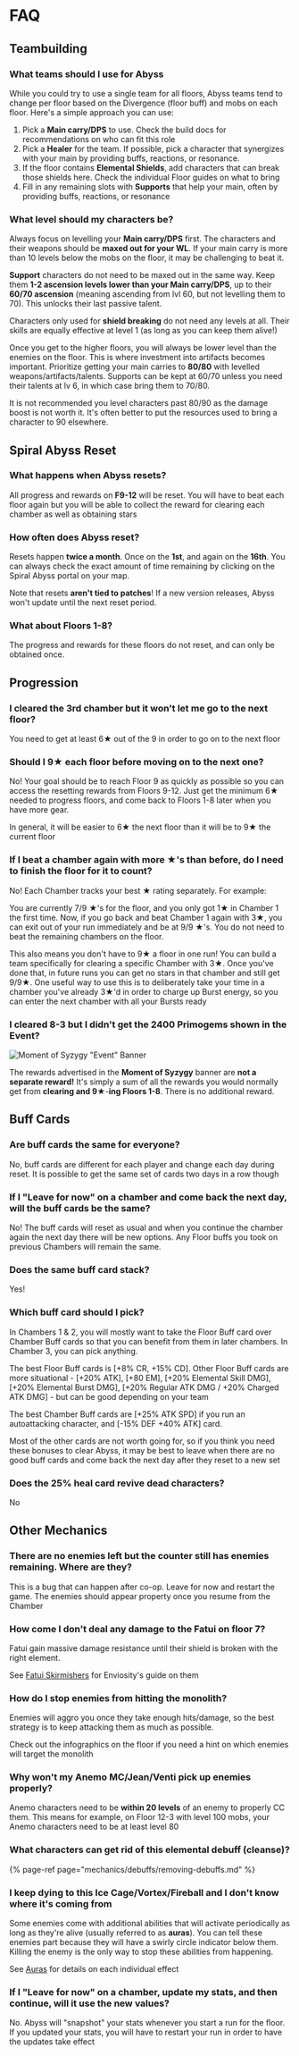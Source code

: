 # FAQ

## Teambuilding

### What teams should I use for Abyss

While you could try to use a single team for all floors, Abyss teams tend to change per floor based on the Divergence \(floor buff\) and mobs on each floor. Here's a simple approach you can use:

1. Pick a **Main carry/DPS** to use. Check the build docs for recommendations on who can fit this role
2. Pick a **Healer** for the team. If possible, pick a character that synergizes with your main by providing buffs, reactions, or resonance.
3. If the floor contains **Elemental Shields**, add characters that can break those shields here. Check the individual Floor guides on what to bring
4. Fill in any remaining slots with **Supports** that help your main, often by providing buffs, reactions, or resonance

### What level should my characters be?

Always focus on levelling your **Main carry/DPS** first. The characters and their weapons should be **maxed out for your WL**. If your main carry is more than 10 levels below the mobs on the floor, it may be challenging to beat it.

**Support** characters do not need to be maxed out in the same way. Keep them **1-2 ascension levels lower than your Main carry/DPS**, up to their **60/70 ascension** \(meaning ascending from lvl 60, but not levelling them to 70\). This unlocks their last passive talent.

Characters only used for **shield breaking** do not need any levels at all. Their skills are equally effective at level 1 \(as long as you can keep them alive!\)

Once you get to the higher floors, you will always be lower level than the enemies on the floor. This is where investment into artifacts becomes important. Prioritize getting your main carries to **80/80** with levelled weapons/artifacts/talents. Supports can be kept at 60/70 unless you need their talents at lv 6, in which case bring them to 70/80.

It is not recommended you level characters past 80/90 as the damage boost is not worth it. It's often better to put the resources used to bring a character to 90 elsewhere.

## Spiral Abyss Reset

### What happens when Abyss resets?

All progress and rewards on **F9-12** will be reset. You will have to beat each floor again but you will be able to collect the reward for clearing each chamber as well as obtaining stars

### How often does Abyss reset?

Resets happen **twice a month**. Once on the **1st**, and again on the **16th**. You can always check the exact amount of time remaining by clicking on the Spiral Abyss portal on your map.

Note that resets **aren't tied to patches**! If a new version releases, Abyss won't update until the next reset period.

### What about Floors 1-8?

The progress and rewards for these floors do not reset, and can only be obtained once.

## Progression

### I cleared the 3rd chamber but it won't let me go to the next floor?

You need to get at least 6★ out of the 9 in order to go on to the next floor

### Should I 9★ each floor before moving on to the next one?

No! Your goal should be to reach Floor 9 as quickly as possible so you can access the resetting rewards from Floors 9-12. Just get the minimum 6★ needed to progress floors, and come back to Floors 1-8 later when you have more gear.

In general, it will be easier to 6★ the next floor than it will be to 9★ the current floor

### If I beat a chamber again with more ★'s than before, do I need to finish the floor for it to count?

No! Each Chamber tracks your best ★ rating separately. For example:

You are currently 7/9 ★'s for the floor, and you only got 1★ in Chamber 1 the first time. Now, if you go back and beat Chamber 1 again with 3★, you can exit out of your run immediately and be at 9/9 ★'s. You do not need to beat the remaining chambers on the floor.

This also means you don't have to 9★ a floor in one run! You can build a team specifically for clearing a specific Chamber with 3★. Once you've done that, in future runs you can get no stars in that chamber and still get 9/9★. One useful way to use this is to deliberately take your time in a chamber you've already 3★'d in order to charge up Burst energy, so you can enter the next chamber with all your Bursts ready

### I cleared 8-3 but I didn't get the 2400 Primogems shown in the Event?

![Moment of Syzygy &quot;Event&quot; Banner](.gitbook/assets/moment_of_syzygy.jpg)

The rewards advertised in the **Moment of Syzygy** banner are **not a separate reward!** It's simply a sum of all the rewards you would normally get from **clearing and 9**★-**ing Floors 1-8**. There is no additional reward.

## Buff Cards

### Are buff cards the same for everyone?

No, buff cards are different for each player and change each day during reset. It is possible to get the same set of cards two days in a row though

### If I "Leave for now" on a chamber and come back the next day, will the buff cards be the same?

No! The buff cards will reset as usual and when you continue the chamber again the next day there will be new options. Any Floor buffs you took on previous Chambers will remain the same.

### Does the same buff card stack?

Yes!

### Which buff card should I pick?

In Chambers 1 & 2, you will mostly want to take the Floor Buff card over Chamber Buff cards so that you can benefit from them in later chambers. In Chamber 3, you can pick anything.

The best Floor Buff cards is \[+8% CR, +15% CD\]. Other Floor Buff cards are more situational - \[+20% ATK\], \[+80 EM\], \[+20% Elemental Skill DMG\], \[+20% Elemental Burst DMG\], \[+20% Regular ATK DMG / +20% Charged ATK DMG\] - but can be good depending on your team

The best Chamber Buff cards are \[+25% ATK SPD\] if you run an autoattacking character, and \[-15% DEF +40% ATK\] card.

Most of the other cards are not worth going for, so if you think you need these bonuses to clear Abyss, it may be best to leave when there are no good buff cards and come back the next day after they reset to a new set

### Does the 25% heal card revive dead characters?

No

## Other Mechanics

### There are no enemies left but the counter still has enemies remaining. Where are they?

This is a bug that can happen after co-op. Leave for now and restart the game. The enemies should appear property once you resume from the Chamber

### How come I don't deal any damage to the Fatui on floor 7?

Fatui gain massive damage resistance until their shield is broken with the right element.

See [Fatui Skirmishers](mechanics/video-guides/fatui-skirmishers.md) for Enviosity's guide on them

### How do I stop enemies from hitting the monolith?

Enemies will aggro you once they take enough hits/damage, so the best strategy is to keep attacking them as much as possible.

Check out the infographics on the floor if you need a hint on which enemies will target the monolith

### Why won't my Anemo MC/Jean/Venti pick up enemies properly?

Anemo characters need to be **within 20 levels** of an enemy to properly CC them. This means for example, on Floor 12-3 with level 100 mobs, your Anemo characters need to be at least level 80

### What characters can get rid of this elemental debuff \(cleanse\)?

{% page-ref page="mechanics/debuffs/removing-debuffs.md" %}

### I keep dying to this Ice Cage/Vortex/Fireball and I don't know where it's coming from

Some enemies come with additional abilities that will activate periodically as long as they're alive \(usually referred to as **auras**\). You can tell these enemies part because they will have a swirly circle indicator below them. Killing the enemy is the only way to stop these abilities from happening.

See [Auras](mechanics/auras/) for details on each individual effect

### If I "Leave for now" on a chamber, update my stats, and then continue, will it use the new values?

No. Abyss will "snapshot" your stats whenever you start a run for the floor. If you updated your stats, you will have to restart your run in order to have the updates take effect

